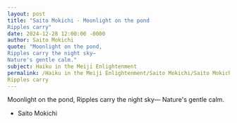 ```yaml
---
layout: post
title: "Saito Mokichi - Moonlight on the pond
Ripples carry"
date: 2024-12-28 12:00:00 -0000
author: Saito Mokichi
quote: "Moonlight on the pond,
Ripples carry the night sky—
Nature's gentle calm."
subject: Haiku in the Meiji Enlightenment
permalink: /Haiku in the Meiji Enlightenment/Saito Mokichi/Saito Mokichi - Moonlight on the pond
Ripples carry
---
```


Moonlight on the pond,
Ripples carry the night sky—
Nature's gentle calm.

- Saito Mokichi
